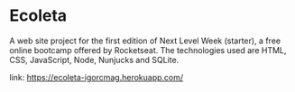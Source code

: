 # Ecoleta
A web site project for the first edition of Next Level Week (starter), a free online bootcamp offered by Rocketseat. The technologies used are HTML, CSS, JavaScript, Node, Nunjucks and SQLite. 

link: https://ecoleta-igorcmag.herokuapp.com/
